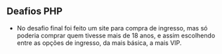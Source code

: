 ## Deafios PHP

- No desafio final foi feito um site para compra de ingresso, mas só poderia comprar quem tivesse mais de 18 anos, e assim escolhendo entre as opções de ingresso, da mais básica, a mais VIP.
